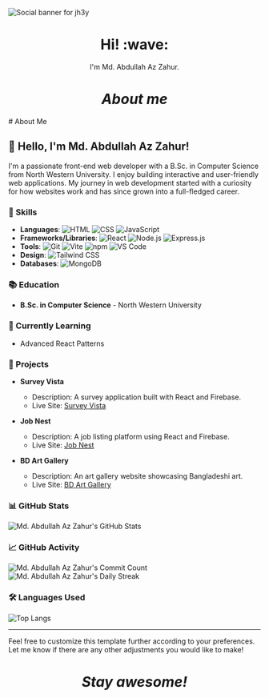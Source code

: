 ![Social banner for jh3y](https://i.ibb.co/6gpdngP/GitHub.gif)
<h1 align='center'> Hi! :wave:</h1>
<p align='center'>
I'm Md. Abdullah Az Zahur.
</p>

<h1 align='center'><i>About me</i></h1>
<p>
# About Me

## 👋 Hello, I'm Md. Abdullah Az Zahur!

I'm a passionate front-end web developer with a B.Sc. in Computer Science from North Western University. I enjoy building interactive and user-friendly web applications. My journey in web development started with a curiosity for how websites work and has since grown into a full-fledged career.

### 🌟 Skills

- **Languages**:
  ![HTML](https://img.shields.io/badge/HTML-E34F26?style=for-the-badge&logo=html5&logoColor=white)
  ![CSS](https://img.shields.io/badge/CSS-1572B6?style=for-the-badge&logo=css3&logoColor=white)
  ![JavaScript](https://img.shields.io/badge/JavaScript-F7DF1E?style=for-the-badge&logo=javascript&logoColor=black)
- **Frameworks/Libraries**:
  ![React](https://img.shields.io/badge/React-20232A?style=for-the-badge&logo=react&logoColor=61DAFB)
  ![Node.js](https://img.shields.io/badge/Node.js-339933?style=for-the-badge&logo=nodedotjs&logoColor=white)
  ![Express.js](https://img.shields.io/badge/Express.js-000000?style=for-the-badge&logo=express&logoColor=white)
- **Tools**:
  ![Git](https://img.shields.io/badge/Git-F05032?style=for-the-badge&logo=git&logoColor=white)
  ![Vite](https://img.shields.io/badge/Vite-646CFF?style=for-the-badge&logo=vite&logoColor=white)
  ![npm](https://img.shields.io/badge/npm-CB3837?style=for-the-badge&logo=npm&logoColor=white)
  ![VS Code](https://img.shields.io/badge/VS_Code-0078D4?style=for-the-badge&logo=visualstudiocode&logoColor=white)
- **Design**:
  ![Tailwind CSS](https://img.shields.io/badge/Tailwind_CSS-38B2AC?style=for-the-badge&logo=tailwindcss&logoColor=white)
- **Databases**:
  ![MongoDB](https://img.shields.io/badge/MongoDB-4EA94B?style=for-the-badge&logo=mongodb&logoColor=white)

### 📚 Education

- **B.Sc. in Computer Science** - North Western University

### 🌱 Currently Learning

- Advanced React Patterns

### 💼 Projects

- **Survey Vista**
  - Description: A survey application built with React and Firebase.
  - Live Site: [Survey Vista](https://survey-vista.web.app/)
  
- **Job Nest**
  - Description: A job listing platform using React and Firebase.
  - Live Site: [Job Nest](https://job-nest-391e1.web.app/)
  
- **BD Art Gallery**
  - Description: An art gallery website showcasing Bangladeshi art.
  - Live Site: [BD Art Gallery](https://bd-art-gallery.firebaseapp.com/)

### 📊 GitHub Stats

![Md. Abdullah Az Zahur's GitHub Stats](https://github-readme-stats.vercel.app/api?username=Abdullah-Az-Zahur&show_icons=true&theme=radical)

### 📈 GitHub Activity

![Md. Abdullah Az Zahur's Commit Count](https://img.shields.io/github/commit-activity/m/Abdullah-Az-Zahur/Abdullah-Az-Zahur?style=for-the-badge)
![Md. Abdullah Az Zahur's Daily Streak](https://img.shields.io/github/commit-activity/w/Abdullah-Az-Zahur/Abdullah-Az-Zahur?style=for-the-badge)

### 🛠️ Languages Used

![Top Langs](https://github-readme-stats.vercel.app/api/top-langs/?username=Abdullah-Az-Zahur&layout=compact&theme=radical)

---

Feel free to customize this template further according to your preferences. Let me know if there are any other adjustments you would like to make!

</p>

<h1 align='center'><i>Stay awesome!</i></h1>
